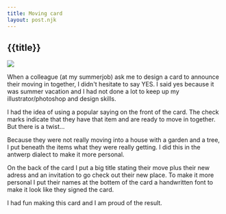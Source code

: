 ```yaml
---
title: Moving card
layout: post.njk
---
```

## {{title}}

<img class="work" src="{{ '/media/work4.png' | url }}">

When a colleague (at my summerjob) ask me to design a card to announce their moving in together, I didn't hesitate to say YES. I said yes because it was summer vacation and I had not done a lot to keep up my illustrator/photoshop and design skills.

I had the idea of using a popular saying on the front of the card. The check marks indicate that they have that item and are ready to move in together. But there is a twist...

Because they were not really moving into a house with a garden and a tree, I put beneath the items what they were really getting. I did this in the antwerp dialect to make it more personal.

On the back of the card I put a big title stating their move plus their new adress and an invitation to go check out their new place. To make it more personal I put their names at the bottem of the card a handwritten font to make it look like they signed the card.

I had fun making this card and I am proud of the result.
